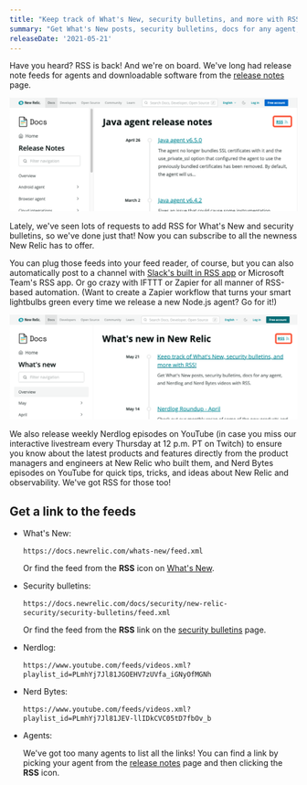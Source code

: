 ```yaml
---
title: "Keep track of What's New, security bulletins, and more with RSS!"
summary: "Get What's New posts, security bulletins, docs for any agent, and Nerdlog and Nerd Bytes videos with RSS."
releaseDate: '2021-05-21'
---
```


Have you heard? RSS is back! And we're on board. We've long had release note feeds for agents and downloadable software from the [release notes](https://docs.newrelic.com/docs/release-notes/) page.

![Java agent RSS feed on the release notes page](./images/agent-rss-feed.png "Each agent has an RSS feed at the top of the release notes page")

Lately, we've seen lots of requests to add RSS for What's New and security bulletins, so we've done just that! Now you can subscribe to all the newness New Relic has to offer.

You can plug those feeds into your feed reader, of course, but you can also automatically post to a channel with [Slack's built in RSS app](https://slack.com/help/articles/218688467-Add-RSS-feeds-to-Slack) or Microsoft Team's RSS app. Or go crazy with IFTTT or Zapier for all manner of RSS-based automation. (Want to create a Zapier workflow that turns your smart lightbulbs green every time we release a new Node.js agent? Go for it!)

![RSS feed link on the What's New page](./images/whats-new-rss.png "RSS feed is at the top of What's New")

We also release weekly Nerdlog episodes on YouTube (in case you miss our interactive livestream every Thursday at 12 p.m. PT on Twitch) to ensure you know about the latest products and features directly from the product managers and engineers at New Relic who built them, and Nerd Bytes episodes on YouTube for quick tips, tricks, and ideas about New Relic and observability. We've got RSS for those too!

## Get a link to the feeds

* What's New:

    ```
    https://docs.newrelic.com/whats-new/feed.xml
    ```

    Or find the feed from the **RSS** icon on [What's New](https://docs.newrelic.com/whats-new/).
* Security bulletins:

    ```
    https://docs.newrelic.com/docs/security/new-relic-security/security-bulletins/feed.xml
    ```

    Or find the feed from the **RSS** link on the [security bulletins](https://docs.newrelic.com/docs/security/security-privacy/information-security/security-bulletins/) page.
* Nerdlog:

    ```
    https://www.youtube.com/feeds/videos.xml?playlist_id=PLmhYj7Jl81JGOEHV7zUVfa_iGNyOfMGNh
    ```
* Nerd Bytes:

    ```
    https://www.youtube.com/feeds/videos.xml?playlist_id=PLmhYj7Jl81JEV-llIDkCVC05tD7fbOv_b
    ```
* Agents:

    We've got too many agents to list all the links! You can find a link by picking your agent from the [release notes](https://docs.newrelic.com/docs/release-notes/) page and then clicking the **RSS** icon.